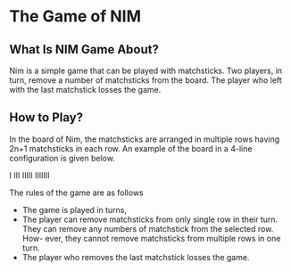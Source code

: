 # The Game of NIM

## What Is NIM Game About?

Nim is a simple game that can be played with matchsticks. Two players, in turn, remove a number of matchsticks from the board. The player who left with the last matchstick losses the game.

## How to Play?

In the board of Nim, the matchsticks are arranged in multiple rows having 2n+1 matchsticks in each row. An example of the board in a 4-line configuration is given below.

I
III
IIIII
IIIIIII

The rules of the game are as follows

- The game is played in turns,
- The player can remove matchsticks from only single row in their turn. They can remove any numbers of matchstick from the selected row. How- ever, they cannot remove matchsticks from multiple rows in one turn.
- The player who removes the last matchstick losses the game.
